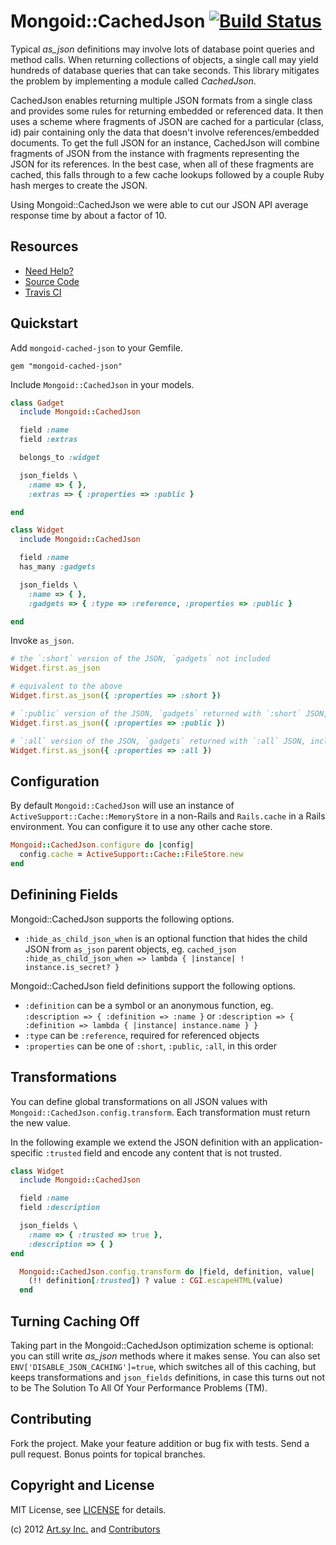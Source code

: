 Mongoid::CachedJson [![Build Status](https://secure.travis-ci.org/dblock/mongoid-cached-json.png)](http://travis-ci.org/dblock/mongoid-cached-json)
===================

Typical *as_json* definitions may involve lots of database point queries and method calls. When returning collections of objects, a single call may yield hundreds of database queries that can take seconds. This library mitigates the problem by implementing a module called *CachedJson*.

CachedJson enables returning multiple JSON formats from a single class and provides some rules for returning embedded or referenced data. It then uses a scheme where fragments of JSON are cached for a particular (class, id) pair containing only the data that doesn't involve references/embedded documents. To get the full JSON for an instance, CachedJson will combine fragments of JSON from the instance with fragments representing the JSON for its references. In the best case, when all of these fragments are cached, this falls through to a few cache lookups followed by a couple Ruby hash merges to create the JSON.

Using Mongoid::CachedJson we were able to cut our JSON API average response time by about a factor of 10.

Resources
---------

* [Need Help?](http://groups.google.com/group/mongoid-cached-json)
* [Source Code](http://github.com/dblock/mongoid-cached-json)
* [Travis CI](https://secure.travis-ci.org/dblock/mongoid-cached-json)

Quickstart
----------

Add `mongoid-cached-json` to your Gemfile.

    gem "mongoid-cached-json"

Include `Mongoid::CachedJson` in your models.

``` ruby
class Gadget
  include Mongoid::CachedJson

  field :name
  field :extras

  belongs_to :widget

  json_fields \
    :name => { },
    :extras => { :properties => :public }

end

class Widget
  include Mongoid::CachedJson

  field :name
  has_many :gadgets

  json_fields \
    :name => { },
    :gadgets => { :type => :reference, :properties => :public }

end
```

Invoke `as_json`.

``` ruby
# the `:short` version of the JSON, `gadgets` not included
Widget.first.as_json

# equivalent to the above
Widget.first.as_json({ :properties => :short })

# `:public` version of the JSON, `gadgets` returned with `:short` JSON, no `:extras`
Widget.first.as_json({ :properties => :public })

# `:all` version of the JSON, `gadgets` returned with `:all` JSON, including `:extras`
Widget.first.as_json({ :properties => :all })
```

Configuration
-------------

By default `Mongoid::CachedJson` will use an instance of `ActiveSupport::Cache::MemoryStore` in a non-Rails and `Rails.cache` in a Rails environment. You can configure it to use any other cache store.

``` ruby
Mongoid::CachedJson.configure do |config|
  config.cache = ActiveSupport::Cache::FileStore.new
end
```

Definining Fields
-----------------

Mongoid::CachedJson supports the following options.

* `:hide_as_child_json_when` is an optional function that hides the child JSON from `as_json` parent objects, eg. `cached_json :hide_as_child_json_when => lambda { |instance| ! instance.is_secret? }`

Mongoid::CachedJson field definitions support the following options.

* `:definition` can be a symbol or an anonymous function, eg. `:description => { :definition => :name }` or `:description => { :definition => lambda { |instance| instance.name } }`
* `:type` can be `:reference`, required for referenced objects
* `:properties` can be one of `:short`, `:public`, `:all`, in this order

Transformations
---------------

You can define global transformations on all JSON values with `Mongoid::CachedJson.config.transform`. Each transformation must return the new value.

In the following example we extend the JSON definition with an application-specific `:trusted` field and encode any content that is not trusted.

``` ruby
class Widget
  include Mongoid::CachedJson

  field :name
  field :description

  json_fields \
    :name => { :trusted => true },
    :description => { }
end
```

``` ruby config/initializers/mongoid-cached-json.rb
  Mongoid::CachedJson.config.transform do |field, definition, value|
    (!! definition[:trusted]) ? value : CGI.escapeHTML(value)
  end
```

Turning Caching Off
-------------------

Taking part in the Mongoid::CachedJson optimization scheme is optional: you can still write *as_json* methods where it makes sense. You can also set `ENV['DISABLE_JSON_CACHING']=true`, which switches all of this caching, but keeps transformations and `json_fields` definitions, in case this turns out not to be The Solution To All Of Your Performance Problems (TM).

Contributing
------------

Fork the project. Make your feature addition or bug fix with tests. Send a pull request. Bonus points for topical branches.

Copyright and License
---------------------

MIT License, see [LICENSE](LICENSE.md) for details.

(c) 2012 [Art.sy Inc.](http://artsy.github.com) and [Contributors](HISTORY.md)
